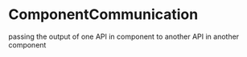 # ComponentCommunication
passing the output of one API in component to another API in another component
